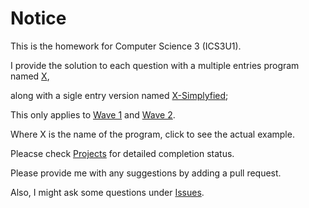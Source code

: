 # Notice

This is the homework for Computer Science 3 (ICS3U1).

I provide the solution to each question with a multiple entries program named [X](https://github.com/GamingFrankie/Computer-Science-3/blob/master/Wave%201/Farmland.py), 

along with a sigle entry version named [X-Simplyfied](https://github.com/GamingFrankie/Computer-Science-3/blob/master/Wave%201/Farmland-Simplified.py);

This only applies to [Wave 1](https://github.com/GamingFrankie/Computer-Science-3/tree/master/Wave%201) and [Wave 2](https://github.com/GamingFrankie/Computer-Science-3/tree/master/Wave%202).

Where X is the name of the program, click to see the actual example.

Pleacse check [Projects](https://github.com/GamingFrankie/Computer-Science-3/projects) for detailed completion status.

Please provide me with any suggestions by adding a pull request.

Also, I might ask some questions under [Issues](https://github.com/GamingFrankie/Computer-Science-3/issues).
